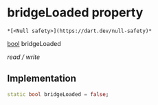 


# bridgeLoaded property




    *[<Null safety>](https://dart.dev/null-safety)*


[bool](https://api.flutter.dev/flutter/dart-core/bool-class.html) bridgeLoaded
  
_read / write_






## Implementation

```dart
static bool bridgeLoaded = false;


```








